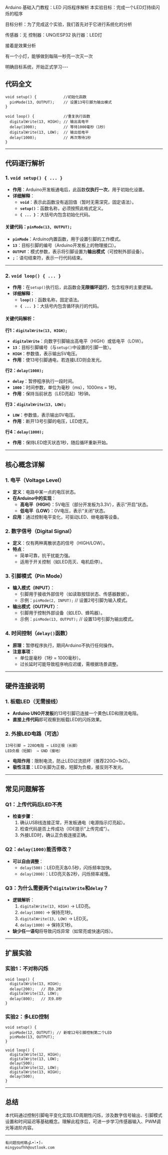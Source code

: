 Arduino 基础入门教程：LED 闪烁程序解析
本实验目标：完成一个LED灯持续闪烁的程序

目标分析：为了完成这个实验，我们首先对于它进行系统化的分析

传感器：无
控制器：UNO/ESP32
执行器：LED灯

接着是效果分析

有一个小灯，能够做到每隔一秒亮一次灭一次

明确目标系统，开始正式学习---

## 代码全文
```arduino
void setup() {            //初始化函数
  pinMode(13, OUTPUT);    // 设置13号引脚为输出模式
}

void loop() {             //重复执行函数
  digitalWrite(13, HIGH); // 输出高电平
  delay(1000);            // 等待1000毫秒（1秒）
  digitalWrite(13, LOW);  // 输出低电平
  delay(1000);            // 再次等待1秒
}
```

---

## 代码逐行解析

### 1. `void setup() { ... }`
- **作用**：Arduino开发板通电后，此函数**仅执行一次**，用于初始化设置。
- **详细解释**：
  - **`void`**：表示此函数没有返回值（暂时无需深究，固定语法）。
  - **`setup()`**：函数名称，必须按照此格式定义。
  - **`{ ... }`**：大括号内包含初始化代码。

#### 关键代码：`pinMode(13, OUTPUT);`
- **`pinMode`**：Arduino内置函数，用于设置引脚的工作模式。
- **`13`**：目标引脚的编号（Arduino开发板上的物理接口）。
- **`OUTPUT`**：模式参数，表示将引脚设置为**输出模式**（可控制外部设备）。
- **`;`**：语句结束符，表示一行代码结束。

---

### 2. `void loop() { ... }`
- **作用**：在`setup()`执行后，此函数会**无限循环运行**，包含程序的主要逻辑。
- **详细解释**：
  - **`loop()`**：函数名称，固定语法。
  - **`{ ... }`**：大括号内包含循环执行的代码。

#### 关键代码解析：

**行1：`digitalWrite(13, HIGH);`**
- **`digitalWrite`**：向数字引脚输出高电平（HIGH）或低电平（LOW）。
- **`13`**：目标引脚编号（与`setup()`中设置的引脚一致）。
- **`HIGH`**：参数值，表示输出5V电压。
- **作用**：使13号引脚通电，若连接LED则会发光。

**行2：`delay(1000);`**
- **`delay`**：暂停程序执行一段时间。
- **`1000`**：时间参数，单位为毫秒（ms），1000ms = 1秒。
- **作用**：保持当前状态（LED亮起）1秒钟。

**行3：`digitalWrite(13, LOW);`**
- **`LOW`**：参数值，表示输出0V电压。
- **作用**：断开13号引脚的电压，LED熄灭。

**行4：`delay(1000);`**
- **作用**：保持LED熄灭状态1秒，随后循环重新开始。

---

## 核心概念详解

### 1. 电平（Voltage Level）
- **定义**：电路中某一点的电压状态。
- **在Arduino中的实现**：
  - **高电平（HIGH）**：5V电压（部分开发板为3.3V），表示“开启”状态。
  - **低电平（LOW）**：0V电压，表示“关闭”状态。
- **应用**：通过控制电平变化，可驱动LED、继电器等设备。

### 2. 数字信号（Digital Signal）
- **定义**：仅有两种离散状态的信号（HIGH/LOW）。
- **特点**：
  - 简单可靠，抗干扰能力强。
  - 适用于开关控制（如LED亮灭、电机启停）。

### 3. 引脚模式（Pin Mode）
- **输入模式（INPUT）**：
  - 引脚用于接收外部信号（如读取按钮状态、传感器数据）。
  - 示例：`pinMode(2, INPUT);` // 设置2号引脚为输入模式。
- **输出模式（OUTPUT）**：
  - 引脚用于控制外部设备（如LED、蜂鸣器）。
  - 示例：`pinMode(13, OUTPUT);` // 设置13号引脚为输出模式。

### 4. 时间控制（`delay()`函数）
- **原理**：暂停程序执行，期间Arduino不执行任何操作。
- **注意事项**：
  - 单位是毫秒（1秒 = 1000毫秒）。
  - 过长延时可能导致程序响应迟缓，需根据场景调整。

---

## 硬件连接说明

### 1. 板载LED（无需接线）
- **Arduino UNO开发板**的13号引脚已连接一个黄色LED和限流电阻。
- **直接上传代码**即可观察到板载LED的闪烁效果。

### 2. 外接LED电路（可选）
```
13号引脚 → 220Ω电阻 → LED正极（长脚）
LED负极（短脚） → GND（接地）
```
- **电阻作用**：限制电流，防止LED过流损坏（推荐220Ω~1kΩ）。
- **极性注意**：LED长脚为正极，短脚为负极，接反则不发光。

---

## 常见问题解答

### Q1：上传代码后LED不亮
- **检查步骤**：
  1. 确认USB线连接正常，开发板通电（电源指示灯亮起）。
  2. 检查代码是否上传成功（IDE提示“上传完成”）。
  3. 外接LED时，确认正负极连接正确。

### Q2：`delay(1000)`能否修改？
- **可以自由调整**：
  - `delay(500)`：LED亮灭各0.5秒，闪烁频率加快。
  - `delay(2000)`：LED亮灭各2秒，闪烁频率减慢。

### Q3：为什么需要两个`digitalWrite`和`delay`？
- **逻辑解析**：
  1. `digitalWrite(13, HIGH)` → LED亮。
  2. `delay(1000)` → 保持亮1秒。
  3. `digitalWrite(13, LOW)` → LED灭。
  4. `delay(1000)` → 保持灭1秒。
- **缺少任一语句**将导致闪烁异常（如常亮或快速闪烁）。

---

## 扩展实验

### 实验1：不对称闪烁
```arduino
void loop() {
  digitalWrite(13, HIGH);
  delay(200);   // 亮0.2秒
  digitalWrite(13, LOW);
  delay(800);   // 灭0.8秒
}
```

### 实验2：多LED控制
```arduino
void setup() {
  pinMode(12, OUTPUT); // 新增12号引脚控制第二个LED
  pinMode(13, OUTPUT);
}

void loop() {
  digitalWrite(12, HIGH);
  digitalWrite(13, LOW);
  delay(500);
  digitalWrite(12, LOW);
  digitalWrite(13, HIGH);
  delay(500);
}
```

---

## 总结
本代码通过控制引脚电平变化实现LED周期性闪烁，涉及数字信号输出、引脚模式设置和时间延迟等基础概念。理解此程序后，可进一步学习传感器输入、PWM调光等进阶内容。

---

```plaintext
有问题找柯萌ദ്ദി˶•̀֊•́)✧
mingyoufhh@outlook.com
```
